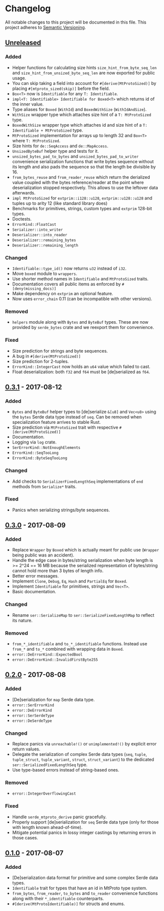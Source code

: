 # Changelog

All notable changes to this project will be documented in this file.
This project adheres to [Semantic Versioning](http://semver.org/).


## [Unreleased]

### Added

- Helper functions for calculating size hints `size_hint_from_byte_seq_len` and `size_hint_from_unsized_byte_seq_len` are now exported for public usage.
- You can skip taking a field into account for `#[derive(MtProtoSized)]` by placing `#[mtproto_sized(skip)]` before the field.
- `Box<T>` now is `Identifiable` for any `T: Identifiable`.
- `impl<T: Identifiable> Identifiable for Boxed<T>` which returns id of the inner value.
- Type aliases for `Boxed` (`WithId`) and `BoxedWithSize` (`WithIdAndSize`).
- `WithSize` wrapper type which attaches size hint of a `T: MtProtoSized` type.
- `BoxedWithSize` wrapper type which attaches id and size hint of a `T: Identifiable + MtProtoSized` type.
- `MtProtoSized` implementation for arrays up to length 32 and `Box<T>` where `T: MtProtoSized`.
- Size hints for `de::SeqAccess` and `de::MapAccess`.
- `UnsizedByteBuf` helper type and tests for it.
- `unsized_bytes_pad_to_bytes` and `unsized_bytes_pad_to_writer` convenience serialization functions that write bytes sequence without its length and also pads the sequence so that the length be divisible by 16.
- `from_bytes_reuse` and `from_reader_reuse` which return the derialized value coupled with the bytes reference/reader at the point where deserialization stopped respectively. This allows to use the leftover data afterwards.
- `impl MtProtoSized` for `extprim::i128::u128`, `extprim::u128::u128` and tuples up to arity 12 (like standard library does)
- Benchmarks for primitives, strings, custom types and `extprim` 128-bit types.
- Doctests.
- `ErrorKind::FloatCast`
- `Serializer::into_writer`
- `Deserializer::into_reader`
- `Deserializer::remaining_bytes`
- `Deserializer::remaining_length`

### Changed

- `Identifiable::type_id()` now returns `u32` instead of `i32`.
- Move `boxed` module to `wrappers`.
- Use shorter method names in `Identifiable` and `MtProtoSized` traits.
- Documentation covers all public items as enforced by `#[deny(missing_docs)]`
- Make dependency on `extprim` an optional feature.
- Now uses `error_chain` 0.11 (can be incompatible with other versions).

### Removed

- `helpers` module along with `Bytes` and `ByteBuf` types. These are now provided by `serde_bytes` crate and we reexport them for convenience.

### Fixed

- Size prediction for strings and byte sequences.
- A bug in `#[derive(MtProtoSized)]`
- Size prediction for 2-tuples.
- `ErrorKind::IntegerCast` now holds an `u64` value which failed to cast.
- Float deserialization: both `f32` and `f64` must be [de]serialized as `f64`.


## [0.3.1] - 2017-08-12

### Added

- `Bytes` and `ByteBuf` helper types to [de]serialize `&[u8]` and `Vec<u8>` using the `bytes` Serde data type instead of `seq`. Can be removed when specialization feature arrives to stable Rust.
- Size prediction via `MtProtoSized` trait with respective `#[derive(MtProtoSized)]`
- Documentation.
- Logging via `log` crate.
- `SerErrorKind::NotEnoughElements`
- `ErrorKind::SeqTooLong`
- `ErrorKind::ByteSeqTooLong`

### Changed

- Add checks to `SerializerFixedLengthSeq` implementations of `end` methods from `Serialize*` traits.

### Fixed

- Panics when serializing strings/byte sequences.


## [0.3.0] - 2017-08-09

### Added

- Replace `Wrapper` by `Boxed` which is actually meant for public use (`Wrapper` being public was an accident).
- Handle the edge case in bytes/string serialization when byte length is >= 2^24 == 16 MB because the serialized representation of bytes/string cannot hold more than 3 bytes of length info.
- Better error messages.
- Implement `Clone`, `Debug`, `Eq`, `Hash` and `PartialEq` for `Boxed`.
- Implement `Identifiable` for primitives, strings and `Vec<T>`.
- Basic documentation.

### Changed

- Rename `ser::SerializeMap` to `ser::SerializeFixedLengthMap` to reflect its nature.

### Removed

- `from_*_identifiable` and `to_*_identifiable` functions. Instead use `from_*` and `to_*` combined with wrapping data in `Boxed`.
- `error::DeErrorKind::ExpectedBool`
- `error::DeErrorKind::InvalidFirstByte255`


## [0.2.0] - 2017-08-08

### Added

- [De]serialization for `map` Serde data type.
- `error::SerErrorKind`
- `error::DeErrorKind`
- `error::SerSerdeType`
- `error::DeSerdeType`

### Changed

- Replace panics via `unreachable!()` or `unimplemented!()` by explicit error return values.
- Delegate the serialization of complex Serde data types (`seq`, `tuple`, `tuple_struct`, `tuple_variant`, `struct`, `struct_variant`) to the dedicated `ser::SerializedFixedLengthSeq` type.
- Use type-based errors instead of string-based ones.

### Removed

- `error::IntegerOverflowingCast`

### Fixed

- Handle `serde_mtproto_derive` panic gracefully.
- Properly support [de]serialization for `seq` Serde data type (only for those with length known ahead-of-time).
- Mitigate potential panics in lossy integer castings by returning errors in those cases.


## [0.1.0] - 2017-08-07

### Added

- [De]serialization data format for primitive and some complex Serde data types.
- `Identifiable` trait for types that have an id in MtProto type system.
- `from_bytes`, `from_reader`, `to_bytes` and `to_reader` convenience functions along with their `*_identifiable` counterparts.
- `#[derive(MtProtoIdentifiable)]` for structs and enums.


[Unreleased]: https://github.com/hcpl/serde_mtproto/compare/v0.3.1...HEAD
[0.3.1]: https://github.com/hcpl/serde_mtproto/compare/v0.3.0...v0.3.1
[0.3.0]: https://github.com/hcpl/serde_mtproto/compare/v0.2.0...v0.3.0
[0.2.0]: https://github.com/hcpl/serde_mtproto/compare/v0.1.0...v0.2.0
[0.1.0]: https://github.com/hcpl/serde_mtproto/tree/v0.1.0
